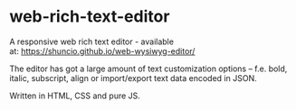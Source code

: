 # web-rich-text-editor
A responsive web rich text editor - available at: https://shuncio.github.io/web-wysiwyg-editor/

The editor has got a large amount of text customization options – f.e. bold, italic, subscript, align or import/export text data encoded in JSON.

Written in HTML, CSS and pure JS.
